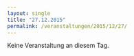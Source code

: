 ```yaml
---
layout: single
title: "27.12.2015"
permalink: /veranstaltungen/2015/12/27/
---
```


Keine Veranstaltung an diesem Tag.
